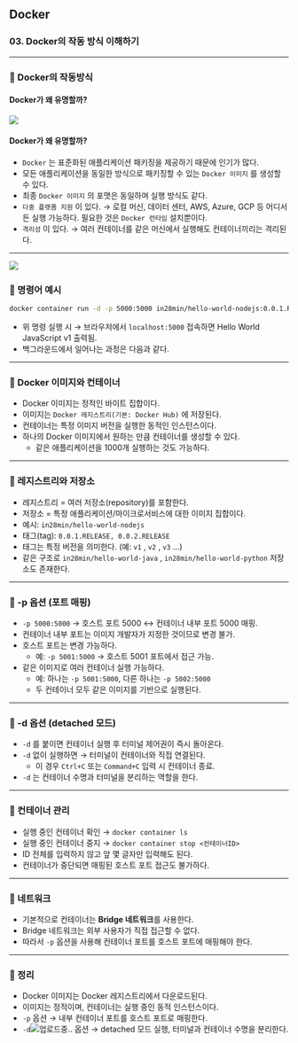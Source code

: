 ## Docker

### 03. Docker의 작동 방식 이해하기

---

### 📌 Docker의 작동방식

#### Docker가 왜 유명할까?

![](https://velog.velcdn.com/images/bibiboy/post/cc49915e-4869-4148-953b-d7e18bf898d5/image.png)

#### Docker가 왜 유명할까?

- `Docker` 는 표준화된 애플리케이션 패키징을 제공하기 때문에 인기가 많다.
- 모든 애플리케이션을 동일한 방식으로 패키징할 수 있는 `Docker 이미지` 를 생성할 수 있다.
- 최종 `Docker 이미지` 의 포맷은 동일하며 실행 방식도 같다.
- `다중 플랫폼 지원` 이 있다. → 로컬 머신, 데이터 센터, AWS, Azure, GCP 등 어디서든 실행 가능하다. 필요한 것은 `Docker 런타임` 설치뿐이다.
- `격리성` 이 있다. → 여러 컨테이너를 같은 머신에서 실행해도 컨테이너끼리는 격리된다.

<hr />

![](https://velog.velcdn.com/images/bibiboy/post/795a9ec3-45e9-4f20-b6f1-c7aa32451645/image.png)

### 📌 명령어 예시

```bash
docker container run -d -p 5000:5000 in28min/hello-world-nodejs:0.0.1.RELEASE
```

- 위 명령 실행 시 → 브라우저에서 `localhost:5000` 접속하면 Hello World JavaScript v1 출력됨.
- 백그라운드에서 일어나는 과정은 다음과 같다.

<hr />

### 📌 Docker 이미지와 컨테이너

- Docker 이미지는 정적인 바이트 집합이다.
- 이미지는 `Docker 레지스트리(기본: Docker Hub)` 에 저장된다.
- 컨테이너는 특정 이미지 버전을 실행한 동적인 인스턴스이다.
- 하나의 Docker 이미지에서 원하는 만큼 컨테이너를 생성할 수 있다.
  - 같은 애플리케이션을 1000개 실행하는 것도 가능하다.

<hr />

### 📌 레지스트리와 저장소

- 레지스트리 = 여러 저장소(repository)를 포함한다.
- 저장소 = 특정 애플리케이션/마이크로서비스에 대한 이미지 집합이다.
- 예시: `in28min/hello-world-nodejs`
- 태그(tag): `0.0.1.RELEASE, 0.0.2.RELEASE`
- 태그는 특정 버전을 의미한다. (예: `v1` , `v2` , `v3` …)
- 같은 구조로 `in28min/hello-world-java` , `in28min/hello-world-python` 저장소도 존재한다.

<hr />

### 📌 -p 옵션 (포트 매핑)

- `-p 5000:5000` → 호스트 포트 5000 ↔ 컨테이너 내부 포트 5000 매핑.
- 컨테이너 내부 포트는 이미지 개발자가 지정한 것이므로 변경 불가.
- 호스트 포트는 변경 가능하다.
  - 예: `-p 5001:5000` → 호스트 5001 포트에서 접근 가능.
- 같은 이미지로 여러 컨테이너 실행 가능하다.
  - 예: 하나는 `-p 5001:5000`, 다른 하나는 `-p 5002:5000`
  - 두 컨테이너 모두 같은 이미지를 기반으로 실행된다.

<hr />

### 📌 -d 옵션 (detached 모드)

- `-d` 를 붙이면 컨테이너 실행 후 터미널 제어권이 즉시 돌아온다.
- `-d` 없이 실행하면 → 터미널이 컨테이너와 직접 연결된다.
  - 이 경우 `Ctrl+C` 또는 `Command+C` 입력 시 컨테이너 종료.
- `-d` 는 컨테이너 수명과 터미널을 분리하는 역할을 한다.

<hr />

### 📌 컨테이너 관리

- 실행 중인 컨테이너 확인 → `docker container ls`
- 실행 중인 컨테이너 중지 → `docker container stop <컨테이너ID>`
- ID 전체를 입력하지 않고 앞 몇 글자만 입력해도 된다.
- 컨테이너가 중단되면 매핑된 호스트 포트 접근도 불가하다.

<hr />

### 📌 네트워크

- 기본적으로 컨테이너는 **Bridge 네트워크**를 사용한다.
- Bridge 네트워크는 외부 사용자가 직접 접근할 수 없다.
- 따라서 `-p` 옵션을 사용해 컨테이너 포트를 호스트 포트에 매핑해야 한다.

<hr />

### 📌 정리

- Docker 이미지는 Docker 레지스트리에서 다운로드된다.
- 이미지는 정적이며, 컨테이너는 실행 중인 동적 인스턴스이다.
- `-p` 옵션 → 내부 컨테이너 포트를 호스트 포트로 매핑한다.
- `-d`![업로드중..](blob:https://velog.io/3ace70d5-9579-4081-81b8-c02cff25734d)
  옵션 → detached 모드 실행, 터미널과 컨테이너 수명을 분리한다.
